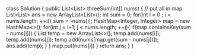 class Solution {
public List<List<Integer>> threeSum(int[] nums) {
// put all in map
List<List<Integer>> ans = new ArrayList<List<Integer>>();
int sum = 0;
for(int i = 0 ; i < nums.length; ++i){
sum = -nums[i];
HashMap<Integer, Integer> map = new HashMap<>();
for(int j = i+1; j < nums.length; ++j){
if(map.containsKey(sum - nums[j]))
{
List<Integer> temp = new ArrayList<>();
temp.add(nums[i]);
temp.add(nums[j]);
temp.add(nums[map.get(sum - nums[j])]);
ans.add(temp);
}
}
map.put(nums[i])
}
return ans;
}
}